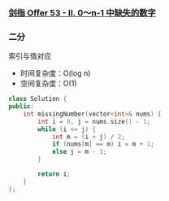 ### [剑指 Offer 53 - II. 0～n-1 中缺失的数字](https://leetcode-cn.com/problems/shu-zu-zhong-zhong-fu-de-shu-zi-lcof/)

### 二分

索引与值对应

- 时间复杂度：O(log n)
- 空间复杂度：O(1)

```c++
class Solution {
public:
    int missingNumber(vector<int>& nums) {
        int i = 0, j = nums.size() - 1;
        while (i <= j) {
            int m = (i + j) / 2;
            if (nums[m] == m) i = m + 1;
            else j = m - 1;
        }

        return i;
    }
};
```
